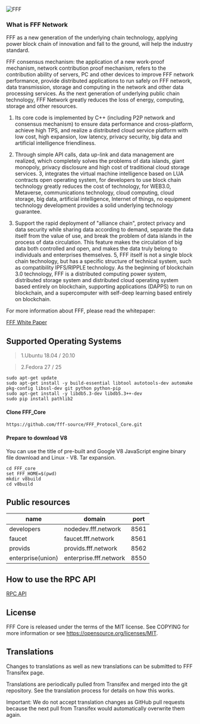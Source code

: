 
![FFF](https://www.fff.network/git.png)  


### What is FFF Network
FFF as a new generation of the underlying chain technology, applying power block chain of innovation and fall to the ground, will help the industry standard.

FFF consensus mechanism: the application of a new work-proof mechanism, network contribution proof mechanism, refers to the contribution ability of servers, PC and other devices to improve FFF network performance, provide distributed applications to run safely on FFF network, data transmission, storage and computing in the network and other data processing services. As the next generation of underlying public chain technology, FFF Network greatly reduces the loss of energy, computing, storage and other resources.

1. Its core code is implemented by C++ (including P2P network and consensus mechanism) to ensure data performance and cross-platform, achieve high TPS, and realize a distributed cloud service platform with low cost, high expansion, low latency, privacy security, big data and artificial intelligence friendliness.

2. Through simple API calls, data up-link and data management are realized, which completely solves the problems of data islands, giant monopoly, privacy disclosure and high cost of traditional cloud storage services.
3, integrates the virtual machine intelligence based on LUA contracts open operating system, for developers to use block chain technology greatly reduces the cost of technology, for WEB3.0, Metaverse, communications technology, cloud computing, cloud storage, big data, artificial intelligence, Internet of things, no equipment technology development provides a solid underlying technology guarantee.
4. Support the rapid deployment of "alliance chain", protect privacy and data security while sharing data according to demand, separate the data itself from the value of use, and break the problem of data islands in the process of data circulation. This feature makes the circulation of big data both controlled and open, and makes the data truly belong to individuals and enterprises themselves.
5, FFF itself is not a single block chain technology, but has a specific structure of technical system, such as compatibility IPFS/RIPPLE technology. As the beginning of blockchain 3.0 technology, FFF is a distributed computing power system, distributed storage system and distributed cloud operating system based entirely on blockchain, supporting applications (DAPPS) to run on blockchain, and a supercomputer with self-deep learning based entirely on blockchain.

For more information about FFF, please read the whitepaper:


[FFF White Paper ](https://fff-development.gitbook.io/a-white-paper-fff/fff)  
 
## Supported Operating Systems  

>1.Ubuntu 18.04 / 20.10

>2.Fedora 27 / 25


```
sudo apt-get update
sudo apt-get install -y build-essential libtool autotools-dev automake pkg-config libssl-dev git python python-pip
sudo apt-get install -y libdb5.3-dev libdb5.3++-dev
sudo pip install pathlib2

```

#### Clone FFF_Core

```
https://github.com/fff-source/FFF_Protocol_Core.git
```
#### Prepare to download  V8
You can use the title of pre-built and Google V8 JavaScript engine binary file download and Linux - V8. Tar expansion.


```
cd FFF_core
set FFF_HOME=$(pwd)
mkdir v8build
cd v8build
```











## Public resources

 
name  | domain   | port
 ---- | ----- | ------  
developers  | nodedev.fff.network | 8561 
faucet  | faucet.fff.network | 8561 
provids  | provids.fff.network | 8562 
enterprise(union)  | enterprise.fff.network | 8550 
 

## How to use the RPC API

[RPC API](https://app.gitbook.com/@fff-development/)   

## License

FFF Core is released under the terms of the MIT license. See COPYING for more information or see https://opensource.org/licenses/MIT.



## Translations


Changes to translations as well as new translations can be submitted to FFF Transifex page.

Translations are periodically pulled from Transifex and merged into the git repository. See the translation process for details on how this works.

Important: We do not accept translation changes as GitHub pull requests because the next pull from Transifex would automatically overwrite them again. 
